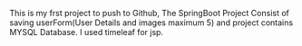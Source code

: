 This is my frst project to push to Github, The SpringBoot Project Consist of saving userForm(User Details and images maximum 5) and project contains MYSQL Database. I used timeleaf for jsp. 

